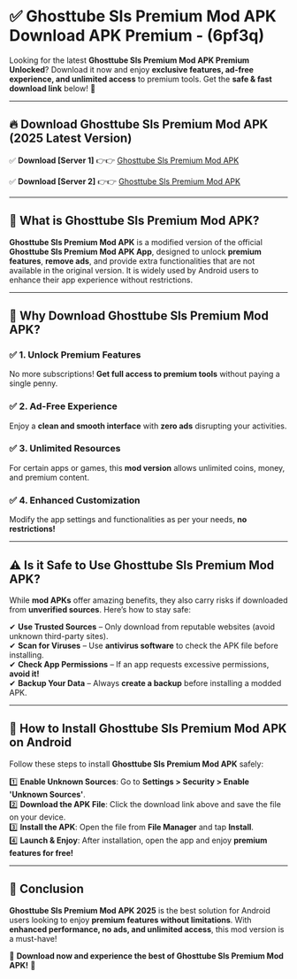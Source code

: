 
# ✅ Ghosttube Sls Premium Mod APK Download APK Premium -  (6pf3q) 

Looking for the latest **Ghosttube Sls Premium Mod APK Premium Unlocked**? Download it now and enjoy **exclusive features, ad-free experience, and unlimited access** to premium tools. Get the **safe & fast download link** below! 🚀

---

## 🔥 Download Ghosttube Sls Premium Mod APK (2025 Latest Version)

✅ **Download [Server 1]** 👉👉 [Ghosttube Sls Premium Mod APK ](https://apkcomod.com?title=Ghosttube_Sls_Premium_Mod_APK)  

✅ **Download [Server 2]** 👉👉 [Ghosttube Sls Premium Mod APK ](https://apkcomod.com?title=Ghosttube_Sls_Premium_Mod_APK)  


---

## 📌 What is Ghosttube Sls Premium Mod APK?

**Ghosttube Sls Premium Mod APK** is a modified version of the official **Ghosttube Sls Premium Mod APK App**, designed to unlock **premium features**, **remove ads**, and provide extra functionalities that are not available in the original version. It is widely used by Android users to enhance their app experience without restrictions.

---

## 🌟 Why Download Ghosttube Sls Premium Mod APK?

### ✅ 1. Unlock Premium Features
No more subscriptions! **Get full access to premium tools** without paying a single penny.

### ✅ 2. Ad-Free Experience
Enjoy a **clean and smooth interface** with **zero ads** disrupting your activities.

### ✅ 3. Unlimited Resources
For certain apps or games, this **mod version** allows unlimited coins, money, and premium content.

### ✅ 4. Enhanced Customization
Modify the app settings and functionalities as per your needs, **no restrictions!**

---

## ⚠️ Is it Safe to Use Ghosttube Sls Premium Mod APK?

While **mod APKs** offer amazing benefits, they also carry risks if downloaded from **unverified sources**. Here’s how to stay safe:

✔ **Use Trusted Sources** – Only download from reputable websites (avoid unknown third-party sites).  
✔ **Scan for Viruses** – Use **antivirus software** to check the APK file before installing.  
✔ **Check App Permissions** – If an app requests excessive permissions, **avoid it!**  
✔ **Backup Your Data** – Always **create a backup** before installing a modded APK.

---

## 📲 How to Install Ghosttube Sls Premium Mod APK on Android

Follow these steps to install **Ghosttube Sls Premium Mod APK** safely:

1️⃣ **Enable Unknown Sources**: Go to **Settings > Security > Enable 'Unknown Sources'**.  
2️⃣ **Download the APK File**: Click the download link above and save the file on your device.  
3️⃣ **Install the APK**: Open the file from **File Manager** and tap **Install**.  
4️⃣ **Launch & Enjoy**: After installation, open the app and enjoy **premium features for free!**

---

## 🚀 Conclusion

**Ghosttube Sls Premium Mod APK 2025** is the best solution for Android users looking to enjoy **premium features without limitations**. With **enhanced performance, no ads, and unlimited access**, this mod version is a must-have!

🔻 **Download now and experience the best of Ghosttube Sls Premium Mod APK!** 🔻

